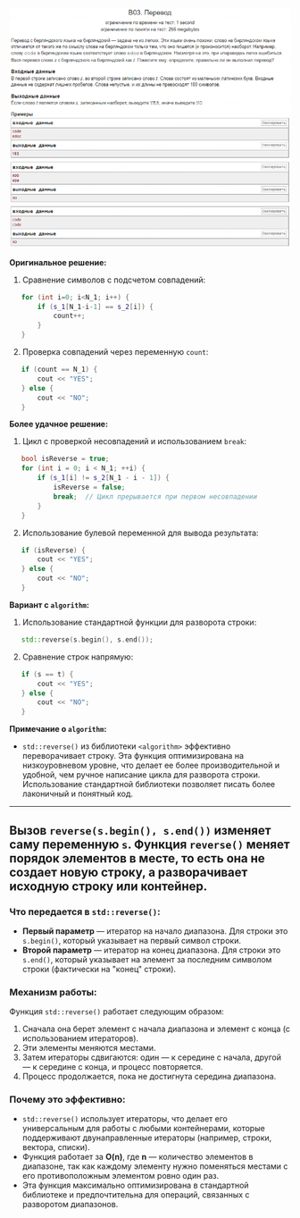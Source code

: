 ![alt text](image.png)

**Оригинальное решение:**
1. Сравнение символов с подсчетом совпадений:
```cpp
   for (int i=0; i<N_1; i++) {
       if (s_1[N_1-i-1] == s_2[i]) {
           count++;
       }
   }
```

2. Проверка совпадений через переменную `count`:
```cpp
   if (count == N_1) {
       cout << "YES";
   } else {
       cout << "NO";
   }
```

**Более удачное решение:**
1. Цикл с проверкой несовпадений и использованием `break`:
```cpp
   bool isReverse = true;
   for (int i = 0; i < N_1; ++i) {
       if (s_1[i] != s_2[N_1 - i - 1]) {
           isReverse = false;
           break;  // Цикл прерывается при первом несовпадении
       }
   }
```

2. Использование булевой переменной для вывода результата:
```cpp
   if (isReverse) {
       cout << "YES";
   } else {
       cout << "NO";
   }
```

**Вариант с `algorithm`:**
1. Использование стандартной функции для разворота строки:
```cpp
   std::reverse(s.begin(), s.end());
```

2. Сравнение строк напрямую:
```cpp
   if (s == t) {
       cout << "YES";
   } else {
       cout << "NO";
   }
```

**Примечание о `algorithm`:**
- `std::reverse()` из библиотеки `<algorithm>` эффективно переворачивает строку. Эта функция оптимизирована на низкоуровневом уровне, что делает ее более производительной и удобной, чем ручное написание цикла для разворота строки. Использование стандартной библиотеки позволяет писать более лаконичный и понятный код.

---
Вызов `reverse(s.begin(), s.end())` изменяет саму переменную `s`. Функция `reverse()` меняет порядок элементов в месте, то есть она не создает новую строку, а разворачивает исходную строку или контейнер.
---

### Что передается в `std::reverse()`:

- **Первый параметр** — итератор на начало диапазона. Для строки это `s.begin()`, который указывает на первый символ строки.
- **Второй параметр** — итератор на конец диапазона. Для строки это `s.end()`, который указывает на элемент за последним символом строки (фактически на "конец" строки).

### Механизм работы:

Функция `std::reverse()` работает следующим образом:
1. Сначала она берет элемент с начала диапазона и элемент с конца (с использованием итераторов).
2. Эти элементы меняются местами.
3. Затем итераторы сдвигаются: один — к середине с начала, другой — к середине с конца, и процесс повторяется.
4. Процесс продолжается, пока не достигнута середина диапазона.

### Почему это эффективно:

- `std::reverse()` использует итераторы, что делает его универсальным для работы с любыми контейнерами, которые поддерживают двунаправленные итераторы (например, строки, вектора, списки).
- Функция работает за **O(n)**, где **n** — количество элементов в диапазоне, так как каждому элементу нужно поменяться местами с его противоположным элементом ровно один раз.
- Эта функция максимально оптимизирована в стандартной библиотеке и предпочтительна для операций, связанных с разворотом диапазонов.


